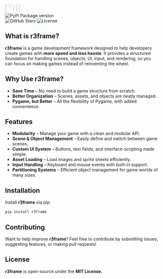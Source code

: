 ![logo](https://github.com/r3shape/koncept/blob/main/koncept/assets/r3-sticker.png?raw=true)  
![PyPi Package version](https://img.shields.io/pypi/v/r3frame?style=for-the-badge&logo=pypi&logoColor=white&label=r3frame&labelColor=black&color=white&link=https%3A%2F%2Fpypi.org%2Fproject%2Fr3frame%2F2025.0.2%2F
)  
![GitHub Stars](https://img.shields.io/github/stars/r3shape/r3frame?style=for-the-badge&label=stars&labelColor=black&color=white)
![License](https://img.shields.io/badge/mit-badge?style=for-the-badge&logo=mit&logoColor=white&label=License&labelColor=black&color=white)

## What is r3frame?  
**r3frame** is a game development framework designed to help developers create games with **more speed and less hassle**. It provides a structured foundation for handling scenes, objects, UI, input, and rendering, so you can focus on making games instead of reinventing the wheel.  

## Why Use r3frame?  
- **Save Time** – No need to build a game structure from scratch.  
- **Better Organization** – Scenes, assets, and objects are neatly managed.  
- **Pygame, but Better** – All the flexibility of Pygame, with added convenience.  

## Features  
- **Modularity** – Manage your game with a clean and modular API.  
- **Scene & Object Management** – Easily define and switch between game scenes.  
- **Custom UI System** – Buttons, text fields, and interface-scripting made simple.  
- **Asset Loading** – Load images and sprite sheets efficiently.  
- **Input Handling** – Keyboard and mouse events with built-in support.  
- **Partitioning Systems** – Efficient object management for game worlds of many sizes.  

## Installation  
Install **r3frame** via pip:  

```sh
pip install r3frame
```

## Contributing  
Want to help improve **r3frame**? Feel free to contribute by submitting issues, suggesting features, or making pull requests!  

## License  
**r3frame** is open-source under the **MIT License.**

